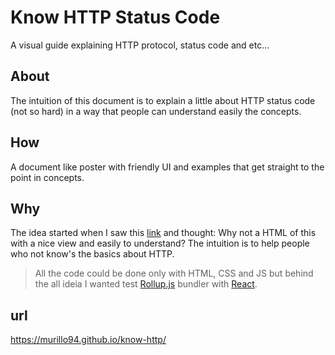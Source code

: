 # Know HTTP Status Code

A visual guide explaining HTTP protocol, status code and etc...

## About

The intuition of this document is to explain a little about HTTP status code (not so hard) in a way that people can understand easily the concepts.

## How

A document like poster with friendly UI and examples that get straight to the point in concepts.

## Why

The idea started when I saw this [link](http://www.steveschoger.com/status-code-poster/) and thought: Why not a HTML of this with a nice view and easily to understand? The intuition is to help people who not know's the basics about HTTP.

> All the code could be done only with HTML, CSS and JS but behind the all ideia I wanted test [Rollup.js](rollupjs.org) bundler with [React](reactjs.org).

## url

https://murillo94.github.io/know-http/
